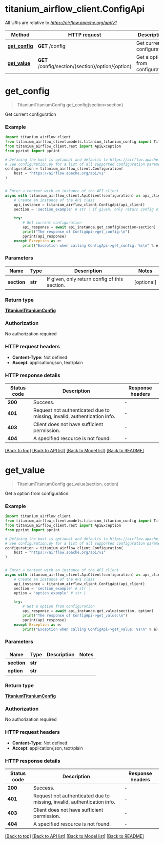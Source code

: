 # titanium_airflow_client.ConfigApi

All URIs are relative to *https://airflow.apache.org/api/v1*

Method | HTTP request | Description
------------- | ------------- | -------------
[**get_config**](ConfigApi.md#get_config) | **GET** /config | Get current configuration
[**get_value**](ConfigApi.md#get_value) | **GET** /config/section/{section}/option/{option} | Get a option from configuration


# **get_config**
> TitaniumTitaniumConfig get_config(section=section)

Get current configuration

### Example


```python
import titanium_airflow_client
from titanium_airflow_client.models.titanium_titanium_config import TitaniumTitaniumConfig
from titanium_airflow_client.rest import ApiException
from pprint import pprint

# Defining the host is optional and defaults to https://airflow.apache.org/api/v1
# See configuration.py for a list of all supported configuration parameters.
configuration = titanium_airflow_client.Configuration(
    host = "https://airflow.apache.org/api/v1"
)


# Enter a context with an instance of the API client
async with titanium_airflow_client.ApiClient(configuration) as api_client:
    # Create an instance of the API class
    api_instance = titanium_airflow_client.ConfigApi(api_client)
    section = 'section_example' # str | If given, only return config of this section. (optional)

    try:
        # Get current configuration
        api_response = await api_instance.get_config(section=section)
        print("The response of ConfigApi->get_config:\n")
        pprint(api_response)
    except Exception as e:
        print("Exception when calling ConfigApi->get_config: %s\n" % e)
```



### Parameters


Name | Type | Description  | Notes
------------- | ------------- | ------------- | -------------
 **section** | **str**| If given, only return config of this section. | [optional] 

### Return type

[**TitaniumTitaniumConfig**](TitaniumConfig.md)

### Authorization

No authorization required

### HTTP request headers

 - **Content-Type**: Not defined
 - **Accept**: application/json, text/plain

### HTTP response details

| Status code | Description | Response headers |
|-------------|-------------|------------------|
**200** | Success. |  -  |
**401** | Request not authenticated due to missing, invalid, authentication info. |  -  |
**403** | Client does not have sufficient permission. |  -  |
**404** | A specified resource is not found. |  -  |

[[Back to top]](#) [[Back to API list]](../README.md#documentation-for-api-endpoints) [[Back to Model list]](../README.md#documentation-for-models) [[Back to README]](../README.md)

# **get_value**
> TitaniumTitaniumConfig get_value(section, option)

Get a option from configuration

### Example


```python
import titanium_airflow_client
from titanium_airflow_client.models.titanium_titanium_config import TitaniumTitaniumConfig
from titanium_airflow_client.rest import ApiException
from pprint import pprint

# Defining the host is optional and defaults to https://airflow.apache.org/api/v1
# See configuration.py for a list of all supported configuration parameters.
configuration = titanium_airflow_client.Configuration(
    host = "https://airflow.apache.org/api/v1"
)


# Enter a context with an instance of the API client
async with titanium_airflow_client.ApiClient(configuration) as api_client:
    # Create an instance of the API class
    api_instance = titanium_airflow_client.ConfigApi(api_client)
    section = 'section_example' # str | 
    option = 'option_example' # str | 

    try:
        # Get a option from configuration
        api_response = await api_instance.get_value(section, option)
        print("The response of ConfigApi->get_value:\n")
        pprint(api_response)
    except Exception as e:
        print("Exception when calling ConfigApi->get_value: %s\n" % e)
```



### Parameters


Name | Type | Description  | Notes
------------- | ------------- | ------------- | -------------
 **section** | **str**|  | 
 **option** | **str**|  | 

### Return type

[**TitaniumTitaniumConfig**](TitaniumConfig.md)

### Authorization

No authorization required

### HTTP request headers

 - **Content-Type**: Not defined
 - **Accept**: application/json, text/plain

### HTTP response details

| Status code | Description | Response headers |
|-------------|-------------|------------------|
**200** | Success. |  -  |
**401** | Request not authenticated due to missing, invalid, authentication info. |  -  |
**403** | Client does not have sufficient permission. |  -  |
**404** | A specified resource is not found. |  -  |

[[Back to top]](#) [[Back to API list]](../README.md#documentation-for-api-endpoints) [[Back to Model list]](../README.md#documentation-for-models) [[Back to README]](../README.md)


